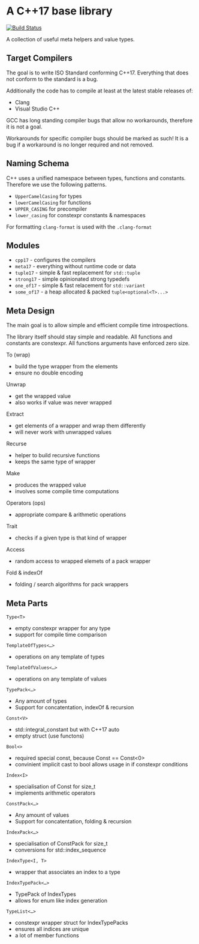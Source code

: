 # A C++17 base library

[![Build Status](https://travis-ci.org/basicpp17/basicpp17.svg?branch=develop)](https://travis-ci.org/basicpp17/basicpp17)

A collection of useful meta helpers and value types.

## Target Compilers

The goal is to write ISO Standard conforming C++17.
Everything that does not conform to the standard is a bug.

Additionally the code has to compile at least at the latest stable releases of:
* Clang
* Visual Studio C++

GCC has long standing compiler bugs that allow no workarounds,
therefore it is not a goal.

Workarounds for specific compiler bugs should be marked as such!
It is a bug if a workaround is no longer required and not removed.

## Naming Schema

C++ uses a unified namespace between types, functions and constants.
Therefore we use the following patterns.

* `UpperCamelCasing` for types
* `lowerCamelCasing` for functions
* `UPPER_CASING` for precompiler
* `lower_casing` for constexpr constants & namespaces

For formatting `clang-format` is used with the `.clang-format`

## Modules

* `cpp17` - configures the compilers
* `meta17` - everything without runtime code or data
* `tuple17` - simple & fast replacement for `std::tuple`
* `strong17` - simple opinionated strong typedefs
* `one_of17` - simple & fast relacement for `std::variant`
* `some_of17` - a heap allocated & packed `tuple<optional<T>...>`

## Meta Design

The main goal is to allow simple and efficient compile time introspections.

The library itself should stay simple and readable.
All functions and constants are constexpr.
All functions arguments have enforced zero size.

To (wrap)
- build the type wrapper from the elements
- ensure no double encoding

Unwrap
- get the wrapped value
- also works if value was never wrapped

Extract
- get elements of a wrapper and wrap them differently
- will never work with unwrapped values

Recurse
- helper to build recursive functions
- keeps the same type of wrapper

Make
- produces the wrapped value
- involves some compile time computations

Operators (ops)
- appropriate compare & arithmetic operations

Trait
- checks if a given type is that kind of wrapper

Access
- random access to wrapped elemets of a pack wrapper

Fold & indexOf
- folding / search algorithms for pack wrappers

## Meta Parts

`Type<T>`
- empty constexpr wrapper for any type
- support for compile time comparison

`TemplateOfTypes<…>`
- operations on any template of types

`TemplateOfValues<…>`
- operations on any template of values

`TypePack<…>`
- Any amount of types
- Support for concatentation, indexOf & recursion

`Const<V>`
- std::integral_constant but with C++17 auto
- empty struct (use functons)

`Bool<>`
- required special const, because Const<false> == Const<0>
- convinient implicit cast to bool allows usage in if constexpr conditions

`Index<I>`
- specialisation of Const for size_t
- implements arithmetic operators

`ConstPack<…>`
- Any amount of values
- Support for concatentation, folding & recursion

`IndexPack<…>`
- specialisation of ConstPack for size_t
- conversions for std::index_sequence

`IndexType<I, T>`
- wrapper that associates an index to a type

`IndexTypePack<…>`
- TypePack of IndexTypes
- allows for enum like index generation

`TypeList<…>`
- constexpr wrapper struct for IndexTypePacks
- ensures all indices are unique
- a lot of member functions
